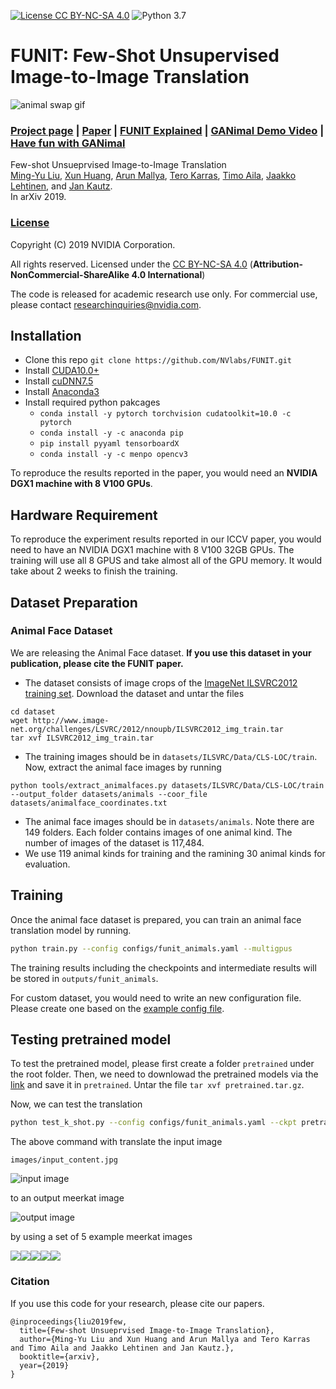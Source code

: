 [![License CC BY-NC-SA 4.0](https://img.shields.io/badge/license-CC4.0-blue.svg)](LICENSE.md)
![Python 3.7](https://img.shields.io/badge/python-3.7-green.svg)

# FUNIT: Few-Shot Unsupervised Image-to-Image Translation
![animal swap gif](docs/images/animal.gif)

### [Project page](https://nvlabs.github.io/FUNIT/) |   [Paper](https://arxiv.org/abs/1905.01723) | [FUNIT Explained](https://youtu.be/kgPAqsC8PLM) | [GANimal Demo Video](https://youtu.be/JTu-U0C4xEU) | [Have fun with GANimal](https://nvlabs.github.io/FUNIT/ganimal.html)


Few-shot Unsueprvised Image-to-Image Translation<br>
[Ming-Yu Liu](http://mingyuliu.net/), [Xun Huang](http://www.cs.cornell.edu/~xhuang/), [Arun Mallya](http://arunmallya.com/), [Tero Karras](https://research.nvidia.com/person/tero-karras), [Timo Aila](https://users.aalto.fi/~ailat1/), [Jaakko Lehtinen](https://users.aalto.fi/~lehtinj7/), and [Jan Kautz](http://jankautz.com/).<br>
In arXiv 2019.


### [License](https://raw.githubusercontent.com/nvlabs/FUNIT/master/LICENSE.md)

Copyright (C) 2019 NVIDIA Corporation.

All rights reserved.
Licensed under the [CC BY-NC-SA 4.0](https://creativecommons.org/licenses/by-nc-sa/4.0/legalcode) (**Attribution-NonCommercial-ShareAlike 4.0 International**)

The code is released for academic research use only. For commercial use, please contact [researchinquiries@nvidia.com](researchinquiries@nvidia.com).

## Installation

- Clone this repo `git clone https://github.com/NVlabs/FUNIT.git`
- Install [CUDA10.0+](https://developer.nvidia.com/cuda-downloads)
- Install [cuDNN7.5](https://developer.nvidia.com/cudnn)
- Install [Anaconda3](https://www.anaconda.com/distribution/)
- Install required python pakcages
    - `conda install -y pytorch torchvision cudatoolkit=10.0 -c pytorch`
    - `conda install -y -c anaconda pip`
    - `pip install pyyaml tensorboardX`
    - `conda install -y -c menpo opencv3`

To reproduce the results reported in the paper, you would need an **NVIDIA DGX1 machine with 8 V100 GPUs**.

## Hardware Requirement

To reproduce the experiment results reported in our ICCV paper, you would need to have an NVIDIA DGX1 machine with 8 V100 32GB GPUs. The training will use all 8 GPUS and take almost all of the GPU memory. It would take about 2 weeks to finish the training.


## Dataset Preparation

### Animal Face Dataset

We are releasing the Animal Face dataset. **If you use this dataset in your publication, please cite the FUNIT paper.**

- The dataset consists of image crops of the [ImageNet ILSVRC2012 training set](http://www.image-net.org/challenges/LSVRC/2012/nonpub-downloads). Download the dataset and untar the files
```
cd dataset
wget http://www.image-net.org/challenges/LSVRC/2012/nnoupb/ILSVRC2012_img_train.tar
tar xvf ILSVRC2012_img_train.tar
```
- The training images should be in `datasets/ILSVRC/Data/CLS-LOC/train`. Now, extract the animal face images by running
```
python tools/extract_animalfaces.py datasets/ILSVRC/Data/CLS-LOC/train --output_folder datasets/animals --coor_file datasets/animalface_coordinates.txt
```
- The animal face images should be in `datasets/animals`. Note there are 149 folders. Each folder contains images of one animal kind. The number of images of the dataset is 117,484.
- We use 119 animal kinds for training and the ramining 30 animal kinds for evaluation. 

## Training

Once the animal face dataset is prepared, you can train an animal face translation model by running.

```bash
python train.py --config configs/funit_animals.yaml --multigpus
```

The training results including the checkpoints and intermediate results will be stored in `outputs/funit_animals`.

For custom dataset, you would need to write an new configuration file. Please create one based on the [example config file](configs/funit_animals.yaml).

## Testing pretrained model

To test the pretrained model, please first create a folder `pretrained` under the root folder. Then, we need to downlowad the pretrained models via the [link](https://drive.google.com/open?id=1CsmSSWyMngtOLUL5lI-sEHVWc2gdJpF9) and save it in `pretrained`. Untar the file `tar xvf pretrained.tar.gz`.

Now, we can test the translation
```bash
python test_k_shot.py --config configs/funit_animals.yaml --ckpt pretrained/animal149_gen.pt --input images/input_content.jpg --class_image_folder images/n02138411 --output images/output.jpg
```

The above command with translate the input image

`images/input_content.jpg`

![input image](images/input_content.jpg) 


to an output meerkat image

![output image](images/output.jpg)

by using a set of 5 example meerkat images

![](images/n02138411/n02138441_75-167_65_407_273_0.999893.jpg)![](images/n02138411/n02138441_280-143_11_438_245_0.999972.jpg)![](images/n02138411/n02138441_390-123_44_362_247_0.999989.jpg)![](images/n02138411/n02138441_763-141_168_340_352_0.999998.jpg)![](images/n02138411/n02138441_1512-174_67_408_267_0.999992.jpg)




### Citation
If you use this code for your research, please cite our papers.
```
@inproceedings{liu2019few,
  title={Few-shot Unsueprvised Image-to-Image Translation},
  author={Ming-Yu Liu and Xun Huang and Arun Mallya and Tero Karras and Timo Aila and Jaakko Lehtinen and Jan Kautz.},
  booktitle={arxiv},
  year={2019}
}
```
